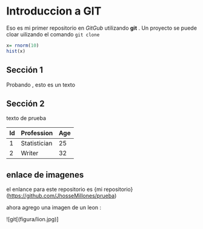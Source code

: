 # Introduccion a GIT

Eso es mi primer repositorio en *GitGub* utilizando **git** . Un proyecto se puede cloar uilizando el comando `git clone`


```r
x= rnorm(10)
hist(x)
```
## Sección 1



Probando , esto es un texto 

## Sección 2

texto de prueba 


|Id | Profession | Age |
|-- | -- | -- |
|1 | Statistician | 25 |
|2 | Writer | 32 |

## enlace de imagenes

el enlance para este repositorio es {mi repositorio}(https://github.com/JhosseMillones/prueba)

ahora agrego una imagen de un leon : 


![git[(figura/lion.jpg)]

